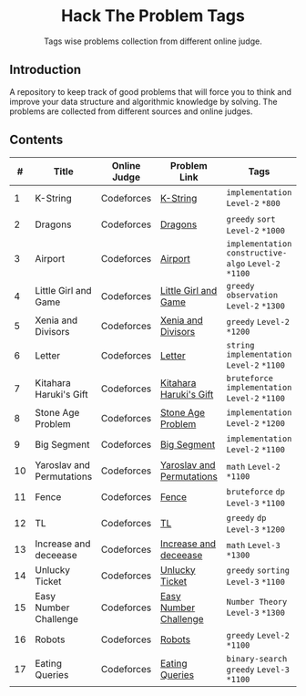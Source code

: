 <h1 align="center">Hack The Problem Tags</h1>
<p align="center">Tags wise problems collection from different online judge.</p>

## Introduction

<p>
A repository to keep track of good problems that will force you to think and improve your data structure and algorithmic knowledge by solving. The problems are collected from different sources and online judges.
</p>

## Contents

| # | Title | Online Judge | Problem Link | Tags | Solution |
|---| -----| ------------ | ------------ | ---- | -------- | 
1 | K-String | Codeforces | [K-String](https://codeforces.com/contest/230/problem/A) | `implementation` `Level-2` `*800` | [GNU C++17](./Implementation/k-string.md) |
2 | Dragons | Codeforces | [Dragons](https://codeforces.com/contest/230/problem/A) | `greedy` `sort` `Level-2` `*1000` | [GNU C++17](./Greedy/dragons.md) |
3 | Airport | Codeforces | [Airport](https://codeforces.com/contest/218/problem/B) | `implementation` `constructive-algo` `Level-2` `*1100` | [GNU C++17](./Implementation/airport.md) |
4 | Little Girl and Game | Codeforces | [Little Girl and Game](https://codeforces.com/problemset/problem/276/B) | `greedy` `observation` `Level-2` `*1300` | [GNU C++17](./Greedy/little-girl-and-game.md) |
5 | Xenia and Divisors | Codeforces | [Xenia and Divisors](https://codeforces.com/problemset/problem/342/A) | `greedy` `Level-2` `*1200` | [GNU C++17](./Binary-Search/eating-queries.md) |
6 | Letter | Codeforces | [Letter](https://codeforces.com/contest/43/problem/B) | `string` `implementation` `Level-2` `*1100` | [GNU C++17](./String/letter.md) |
7 | Kitahara Haruki's Gift | Codeforces | [Kitahara Haruki's Gift](https://codeforces.com/problemset/problem/433/A) | `bruteforce` `implementation` `Level-2` `*1100` | [GNU C++17](./Implementation/kitahara-haruki-gift.md) |
8 | Stone Age Problem | Codeforces | [Stone Age Problem](https://codeforces.com/contest/1679/problem/B) | `implementation` `Level-2` `*1200` | [GNU C++17](./Implementation/stone-age-problem.md) |
9 | Big Segment | Codeforces | [Big Segment](https://codeforces.com/contest/242/problem/B) | `implementation` `Level-2` `*1100` | [GNU C++17](./Implementation/big-segment.md) |
10 | Yaroslav and Permutations | Codeforces | [Yaroslav and Permutations](https://codeforces.com/contest/296/problem/A) | `math` `Level-2` `*1100` | [GNU C++17](./Math/yaroslav-permutations.md) |
11 | Fence | Codeforces | [Fence](https://codeforces.com/problemset/problem/363/B) | `bruteforce` `dp` `Level-3` `*1100` | [GNU C++17](./Implementation/fence.md) |
12 | TL | Codeforces | [TL](https://codeforces.com/problemset/problem/350/A) | `greedy` `dp` `Level-3` `*1200` | [GNU C++17](./Greedy/tl.md) |
13 | Increase and deceease | Codeforces | [Increase and deceease](https://codeforces.com/contest/246/problem/B) | `math` `Level-3` `*1300` | [GNU C++17](./Math/increase-decrease.md) |
14 | Unlucky Ticket | Codeforces | [Unlucky Ticket](https://codeforces.com/problemset/problem/160/B) | `greedy` `sorting` `Level-3` `*1100` | [GNU C++17](./Implementation/unlucky-numbers.md) |
15 | Easy Number Challenge | Codeforces | [Easy Number Challenge](https://codeforces.com/problemset/problem/236/B) | `Number Theory` `Level-3` `*1300` | [GNU C++17](./Number-Theory/easy-number-challenge.md) |
16 | Robots | Codeforces | [Robots](https://codeforces.com/contest/1680/problem/B) | `greedy` `Level-2` `*1100` | [GNU C++17](./Greedy/robots.md) |
17 | Eating Queries | Codeforces | [Eating Queries](https://codeforces.com/contest/1676/problem/E) | `binary-search` `greedy` `Level-3` `*1100` | [GNU C++17](./Binary-Search/eating-queries.md) |

